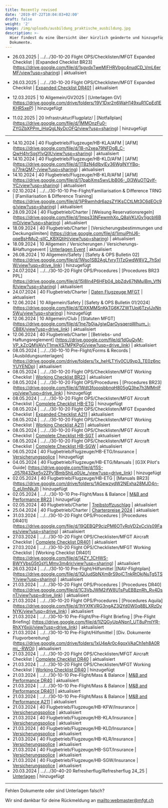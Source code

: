 ```yaml
---
title: Recently revised
date: '2019-07-22T10:04:03+02:00'
draft: false
weight: '2'
image: /img/uploads/ausbildung_praktische_ausbildung.jpg
description: >-
  Hier findest du eine Übersicht über kürzlich geänderte und hinzugefügte
  Dokumente.
---
```

* 26.03.2025 | .../.../30-10-20 Flight OPS/Checklisten/MFGT Expanded Checklist | [Expanded Checklist BR23] (https://drive.google.com/file/d/1sgvdxTweMIFHRVbgc4nudCD_VmL6erMF/view?usp=sharing) | aktualisiert

* 26.03.2025 | .../.../30-10-20 Flight OPS/Checklisten/MFGT Expanded Checklist | [Expanded Checklist DR401](https://drive.google.com/file/d/1JgB2v_EGBebvbbY1LA4jaN7nZFHHotw5/view?usp=sharing) | aktualisiert







* 12.03.2025 | 10 Allgemein/GV2025 | [Unterlagen GV] (https://drive.google.com/drive/folders/19V1Dxr2n6WaH149xuR1CpEd1EKHR5xeP) | hinzugefügt
* 11.02.2025 | 20 Infrastruktur/Flugplatz/ | [Notfallplan] (https://drive.google.com/file/d/1MMOnzFu0-ZYGZbXPPm_iHqQgLNyDcOFQ/view?usp=sharing) | hinzugefügt

<hr>

* 14.10.2024 | 40 Flugbetrieb/Flugzeuge/HB-KLA/AFM | [AFM] (https://drive.google.com/file/d/18-n2xea79NFDgB_C-QwH4hrSqsYIvQIX/view?usp=sharing) | aktualisiert
* 14.10.2024 | 40 Flugbetrieb/Flugzeuge/HB-KLD/AFM | [AFM] (https://drive.google.com/file/d/1TBzN4dlbylEy36WglNYYBq-o77nkQM7-/view?usp=sharing) | aktualisiert
* 14.10.2024 | 40 Flugbetrieb/Flugzeuge/HB-KLR/AFM | [AFM] (https://drive.google.com/file/d/17pabXms5wvLlbB06-_0l3WuOTQvIf-YC/view?usp=sharing) | aktualisiert
* 02.10.2024 | .../.../30-10-10 Pre-Flight/Familiarisation & Difference TRNG | [Familiarisation & Difference Training] (https://drive.google.com/file/d/1jPRwmhdr6azsZYlKsCCtLMt3C6dEOc9g/view?usp=sharing) | aktualisiert
* 28.09.2024 | 40 Flugbetrieb/Charter | [Weisung Reservationsregeln] (https://drive.google.com/file/d/1mps33NFewmhXo_Q8aVKUGy1igcbI6BmO/view?usp=sharing) | aktualisiert
* 18.09.2024 | 40 Flugbetrieb/Charter | [Versicherungsbestimmungen und Deckungslimiten] (https://drive.google.com/file/d/1imuiPhIJ6-opeBsHMu2-sIIC_KBXQtiH/view?usp=sharing) | aktualisiert
* 18.09.2024 | 10 Allgemein / Versicherungen / Versicherungs-&Haftungsevent | [Unterlagen Event](https://drive.google.com/drive/folders/1e8CUxw9cf2UX_oceQKVI76IxdU1C36Xa) | aktualisiert
* 26.08.2024 | 10 Allgemein/Safety | [Safety & OPS Bulletin 02] (https://drive.google.com/file/d/1Wso1SB2AgLfvryTITzGwdW8V2_7hSxIW/view?usp=drive_link) | hinzugefügt
* 24.07.2024 | .../.../30-10-20 Flight OPS/Procedures | [Procedures BR23 PPL] (https://drive.google.com/file/d/15l8In4P6HFb04_bbZdv67NMuIBm_VfNR/view?usp=sharing) | aktualisiert
* 24.07.2024 | 40 Flugbetrieb/Charter | [Daten Flugzeuge MFGT](https://drive.google.com/file/d/1reRcZV7iVZWYXZgqh8VOOoCsSYEylxVh/view?usp=sharing) | aktualisiert
* 12.06.2024 | 10 Allgemein/Safety | [Safety & OPS Bulletin 01/2024] (https://drive.google.com/file/d/1DXKMMSnKkTG6K7ZWTUpj6TzyIJxNn5Wu/view?usp=sharing) | hinzugefügt
* 12.06.2024 | 10 Allgemein/Club | [Statuten MFGT] (https://drive.google.com/file/d/1ne7b0jaJgiwDarOysqerpWhum_j-CB8X/view?usp=drive_link) | aktualisiert
* 12.06.2024 | 40 Flugbetrieb/Charter | [Betriebs- und Haftungsreglement] (https://drive.google.com/file/d/1dGuQyM-VP_kZcQMVAVyT1mwXS7MPKPgG/view?usp=drive_link) | aktualisiert
* 08.05.2024 | .../.../30-10-10 Pre-Flight/Forms & Records | [Ausbildungsunterlagen] (https://drive.google.com/drive/folders/1x_heHLTYiy0CU9vp3_TE0z6ncYUYENDp) | aktualisiert
* 08.05.2024 | .../.../30-10-20 Flight OPS/Checklisten/MFGT Working Checklist | [Working Checklist BR23](https://drive.google.com/file/d/1T1DhXe2RG-y8KP7aegJ1m20a1i1WF5U1/view?usp=sharing) | aktualisiert
* 08.05.2024 | .../.../30-10-20 Flight OPS/Procedures | [Procedures BR23] (https://drive.google.com/file/d/1Wdt3fooosbbnqH805gQ3he7h3MMnlFyp/view?usp=drive_link) | hinzugefügt
* 08.05.2024 | .../.../30-10-20 Flight OPS/Checklisten/MFGT Aircraft Checklist | [Complete Checklist HB-ETG](https://drive.google.com/file/d/1puoISnHL1JjLLXVhdHKib8FE0jEsoKT5/view?usp=drive_link) | hinzugefügt
* 08.05.2024 | .../.../30-10-20 Flight OPS/Checklisten/MFGT Expanded Checklist | [Expanded Checklist A211](https://drive.google.com/file/d/1ezMwIFtp96WcuAICQN7o5PTtETEUpu5s/view?usp=sharing) | aktualisiert
* 08.05.2024 | .../.../30-10-20 Flight OPS/Checklisten/MFGT Working Checklist | [Working Checklist A211](https://drive.google.com/file/d/1amdiieXCSXd5bPv4NsKe1qYTRO0et4ch/view?usp=sharing) | aktualisiert
* 08.05.2024 | .../.../30-10-20 Flight OPS/Checklisten/MFGT Aircraft Checklist | [Complete Checklist HB-SGT](https://drive.google.com/file/d/1kTDaRrKd9RrzuZPeKVlr2U89rMcgD1MV/view?usp=drive_link) | aktualisiert
* 08.05.2024 | .../.../30-10-20 Flight OPS/Checklisten/MFGT Aircraft Checklist | [Complete Checklist HB-SGW](https://drive.google.com/file/d/1hgwpXUmtjJG-6Q1jgvDAQDPWT-4TbYXx/view?usp=drive_link) | aktualisiert
* 06.05.2024 | 40 Flugbetrieb/Flugzeuge/HB-ETG/Insurance | [Versicherungspolice](https://drive.google.com/file/d/1462Nw-XR2FbMMRYGr7-j6SMxitXTUxIq/view?usp=sharing) | hinzugefügt
* 04.05.2024 | 40 Flugbetrieb/Flugzeuge/HB-ETG/Manuals | [G3X Pilot's Guide] (https://drive.google.com/file/d/15S-_057R43Zke5v2ZPv1BmbShiLq0Ue_/view?usp=drive_link) | hinzugefügt
* 02.05.2024 | 40 Flugbetrieb/Flugzeuge/HB-ETG | [Manuals BR23] (https://drive.google.com/drive/folders/1AGewzydW2NExha28MJD4n-0_eUlmNkJl) | hinzugefügt
* 02.05.2024 | .../.../30-10-10 Pre-Flight/Mass & Balance | [M&B and Performance BR23](https://drive.google.com/file/d/1431e8ulzv9KimIJUNQ3zcoSeUEpIGrG1/view?usp=sharing) | hinzugefügt
* 02.05.2024 | 40 Flugbetrieb/Charter | [Treibstoffzuschlag](https://drive.google.com/file/d/1XqqZhTTAbKbHtx-3WC4zTY0iTgtfOCVY/view?usp=drive_link) | aktualisiert
* 25.04.2024 | 40 Flugbetrieb/Charter | [Charterpreise 2024](https://drive.google.com/file/d/1hHf7p8hSex2ewwUmTfjG7_UV06tMBCd_/view?usp=drive_link) | aktualisiert 
* 31.03.2024 | .../.../30-10-20 Flight OPS/Procedures | [Procedures DR401] (https://drive.google.com/file/d/19QEBQP9cizPM6OTvRoVD2xCcVs09Faes/view?usp=sharing) | aktualisiert
* 27.03.2024 | .../.../30-10-20 Flight OPS/Checklisten/MFGT Aircraft Checklist | [Complete Checklist DR401](https://drive.google.com/file/d/1dwzkhrBj2n9lhG8tZ3oJ4vwEBeFudLQv/view?usp=sharing) | aktualisiert
* 27.03.2024 | .../.../30-10-20 Flight OPS/Checklisten/MFGT Working Checklist | [Working Checklist DR401] (https://drive.google.com/file/d/14ZY_1CHWS-BWYVbsG5tGsYLMmv3m4rir/view?usp=sharing) | aktualisiert
* 26.03.2024 | .../.../30-10-10 Pre-Flight/Hilfsmittel |[NAV-Flightplan] (https://drive.google.com/file/d/1QUudSbNXm8rS9ojCTnkRtOkjNuTg5TSY/view?usp=sharing) | aktualisiert
* 21.03.2024 | .../.../30-10-20 Flight OPS/Procedures | [Procedures DR40] (https://drive.google.com/file/d/1C3VbJWM2jfW8U1sPuEBBznRh_Rv4DsnT/view?usp=drive_link) | aktualisiert
* 21.03.2024 | .../.../30-10-20 Flight OPS/Procedures | [Procedures Aquila] (https://drive.google.com/file/d/1hYXfKVRG3ngAZ3QYd0W0q8BLXRzDvNYK/view?usp=drive_link) | aktualisiert
* 21.03.2024 | .../.../30-10-10 Pre-Flight/Pre-Flight Briefing | [Pre-Flight Briefing] (https://drive.google.com/file/d/1lZQGyUpANpn1_UT8uPmIYR-RhXY6xjjj/view?usp=drive_link) | aktualisiert
* 21.03.2024 | .../.../30-10-10 Pre-Flight/Hilfsmittel | [Div. Dokumente Flugvorbereitung] (https://drive.google.com/drive/folders/1xU4eAr0c4goxVAaCh1eh8A0Rmi_-RWOi) | aktualisiert
* 21.03.2024 | .../.../30-10-20 Flight OPS/Checklisten/MFGT Aircraft Checklist | [Complete Checklist DR40](https://drive.google.com/file/d/1QlY9-riqjZpF1S8XuHdEp9-023Z4iX75/view?usp=drive_link) | aktualisiert
* 21.03.2024 | .../.../30-10-20 Flight OPS/Checklisten/MFGT Working Checklist | [Working Checklist DR40](https://drive.google.com/file/d/1c9pjSSwUuS61fv-E-OMrvGT9Qwks3ctU/view?usp=drive_link) | hinzugefügt
* 21.03.2024 | .../.../30-10-10 Pre-Flight/Mass & Balance | [M&B and Performance DR40](https://drive.google.com/file/d/1uK6uftDDeQlF3ckiDjQqQXA_KMStBCCY/view?usp=drive_link) | aktualisiert
* 21.03.2024 | .../.../30-10-10 Pre-Flight/Mass & Balance | [M&B and Performance DR401](https://drive.google.com/file/d/1KK4Id29i3NoVmRxRpU03ixBEH_8HbxrG/view?usp=drive_link) | aktualisiert
* 21.03.2024 | .../.../30-10-10 Pre-Flight/Mass & Balance | [M&B and Performance A211](https://drive.google.com/file/d/1ZmdYkRgspnaNxPKQ2_trMH2VV6XAqN52/view?usp=drive_link) | aktualisiert
* 21.03.2024 | 40 Flugbetrieb/Flugzeuge/HB-KFW/Insurance | [Versicherungspolice](https://drive.google.com/file/d/1-xubWRanyptAfDUb-61Fkgl_c3r0nazf/view?usp=drive_link) | aktualisiert
* 21.03.2024 | 40 Flugbetrieb/Flugzeuge/HB-KLA/Insurance | [Versicherungspolice](https://drive.google.com/file/d/1XF5QvB3gNmCRlHpIJZqrXdMrrK-8lrM1/view?usp=drive_link) | aktualisiert
* 21.03.2024 | 40 Flugbetrieb/Flugzeuge/HB-KLD/Insurance | [Versicherungspolice](https://drive.google.com/file/d/15RPrzwBiwcuMUuncz7AyV2x2j4h1k1Nf/view?usp=drive_link) | aktualisiert
* 21.03.2024 | 40 Flugbetrieb/Flugzeuge/HB-KLR/Insurance | [Versicherungspolice](https://drive.google.com/file/d/1i9igyWN9gLJZVTSmm71t_7Te9BOJPm8q/view?usp=drive_link) | aktualisiert
* 21.03.2024 | 40 Flugbetrieb/Flugzeuge/HB-SGT/Insurance | [Versicherungspolice](https://drive.google.com/file/d/1AXXYpz52XO4QTXCMSi86yHxb53CABwuC/view?usp=drive_link) | aktualisiert
* 21.03.2024 | 40 Flugbetrieb/Flugzeuge/HB-SGW/Insurance | [Versicherungspolice](https://drive.google.com/file/d/1TV0vpPY37RflY4uywytWpCa5ZP8Djq-L/view?usp=drive_link) | aktualisiert
* 20.03.2024 | .../.../30-40-20 Refresherflug/Refresherflug 24_25 | [Unterlagen](https://drive.google.com/drive/folders/1hlxqta_bMQX0aA1FnkVQ6fCow0aJRn6T) | hinzugefügt

<hr>

Fehlen Dokumente oder sind Unterlagen falsch? 

Wir sind dankbar für deine Rückmeldung an <mailto:webmaster@mfgt.ch>
